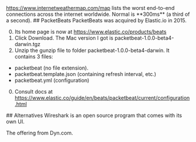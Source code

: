 <a target="_blank" href="https://www.internetweathermap.com/map">
https://www.internetweathermap.com/map</a>
lists the worst end-to-end connections across the internet worldwide.
Normal is **300ms** (a third of a second).

<a id="PacketBeats">
## PacketBeats</a>
PacketBeats was acquired by Elastic.io in 2015.

0. Its home page is now at https://www.elastic.co/products/beats
0. Click Download. The Mac version I got is packetbeat-1.0.0-beta4-darwin.tgz
1. Unzip the gunzip file to folder packetbeat-1.0.0-beta4-darwin. It contains 3 files:

  * packetbeat (no file extension).
  * packetbeat.template.json (containing refresh interval, etc.) 
  * packetbeat.yml (configuration)

0. Consult docs at https://www.elastic.co/guide/en/beats/packetbeat/current/configuration.html

<a id="Alternatives">
## Alternatives</a>
Wireshark is an open source program that comes with its own UI.

The offering from  Dyn.com.
